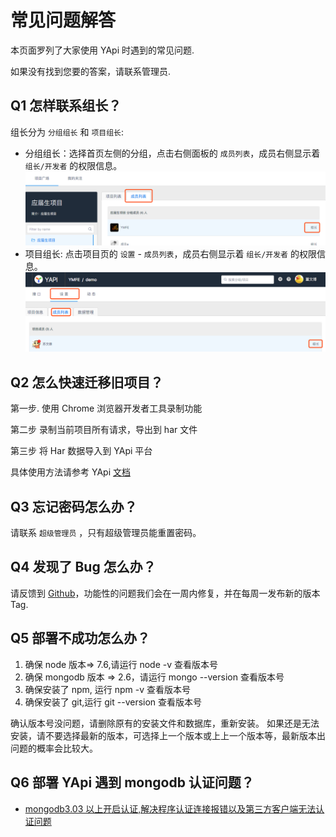 # 常见问题解答

本页面罗列了大家使用 YApi 时遇到的常见问题.

如果没有找到您要的答案，请联系管理员.

## Q1 怎样联系组长？

组长分为 `分组组长` 和 `项目组长`:

- 分组组长：选择首页左侧的分组，点击右侧面板的 `成员列表`，成员右侧显示着 `组长/开发者` 的权限信息。
  <img src="./images/usage/manage_find_manager.png" />
- 项目组长: 点击项目页的 `设置` - `成员列表`，成员右侧显示着 `组长/开发者` 的权限信息。
  <img src="./images/usage/manage_find_project_owner.png" />

## Q2 怎么快速迁移旧项目？

第一步. 使用 Chrome 浏览器开发者工具录制功能

第二步 录制当前项目所有请求，导出到 har 文件

第三步 将 Har 数据导入到 YApi 平台

具体使用方法请参考 YApi <a  href="./data.md#har-数据导入">文档</a>

## Q3 忘记密码怎么办？

请联系 `超级管理员` ，只有超级管理员能重置密码。

## Q4 发现了 Bug 怎么办？

请反馈到 <a href="https://github.com/YMFE/yapi/issues" _blank="target">Github</a>，功能性的问题我们会在一周内修复，并在每周一发布新的版本 Tag.

## Q5 部署不成功怎么办？

1. 确保 node 版本=> 7.6,请运行 node -v 查看版本号
2. 确保 mongodb 版本 => 2.6，请运行 mongo --version 查看版本号
3. 确保安装了 npm, 运行 npm -v 查看版本号
4. 确保安装了 git,运行 git --version 查看版本号

确认版本号没问题，请删除原有的安装文件和数据库，重新安装。
如果还是无法安装，请不要选择最新的版本，可选择上一个版本或上上一个版本等，最新版本出问题的概率会比较大。

## Q6 部署 YApi 遇到 mongodb 认证问题？

- <a href="http://blog.csdn.net/ll657418802/article/details/50846313?locationNum=7" _blank="target">mongodb3.03 以上开启认证,解决程序认证连接报错以及第三方客户端无法认证问题</a>
